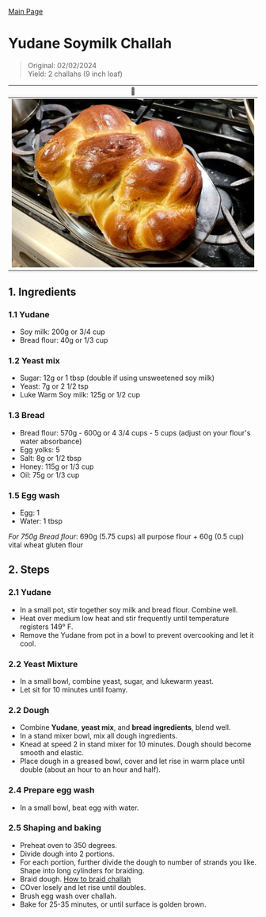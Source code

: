 [Main Page](https://yolanda-ht.github.io/YoloCookBlob/)

# Yudane Soymilk Challah
> Original: 02/02/2024 <br>
> Yield: 2 challahs (9 inch loaf)

| 🍞 |
|----------|
| ![img](../assets/images/Yudane_Soymilk_Challah.jpg)  |

## 1. Ingredients
### 1.1 __Yudane__
- Soy milk: 200g or 3/4 cup
- Bread flour: 40g or 1/3 cup

### 1.2 __Yeast mix__
- Sugar: 12g or 1 tbsp (double if using unsweetened soy milk)
- Yeast: 7g or 2 1/2 tsp
- Luke Warm Soy milk: 125g or 1/2 cup

### 1.3 __Bread__
- Bread flour: 570g - 600g or 4 3/4 cups - 5 cups (adjust on your flour's water absorbance)
- Egg yolks: 5
- Salt: 8g or 1/2 tbsp
- Honey: 115g or 1/3 cup
- Oil: 75g or 1/3 cup

### 1.5 __Egg wash__
- Egg: 1
- Water: 1 tbsp

*For 750g Bread flour*: 690g (5.75 cups) all purpose flour + 60g (0.5 cup) vital wheat gluten flour

## 2. Steps
### 2.1 Yudane
- In a small pot, stir together soy milk and bread flour. Combine well.
- Heat over medium low heat and stir frequently until temperature registers 149° F.
- Remove the Yudane from pot in a bowl to prevent overcooking and let it cool.

### 2.2 Yeast Mixture
- In a small bowl, combine yeast, sugar, and lukewarm yeast.  
- Let sit for 10 minutes until foamy.  
   
### 2.2 Dough
- Combine __Yudane__, __yeast mix__, and __bread ingredients__, blend well.
- In a stand mixer bowl, mix all dough ingredients.
- Knead at speed 2 in stand mixer for 10 minutes. Dough should become smooth and elastic.
- Place dough in a greased bowl, cover and let rise in warm place until double (about an hour to an hour and half).

### 2.4 Prepare egg wash
- In a small bowl, beat egg with water.
   
### 2.5 Shaping and baking
- Preheat oven to 350 degrees.  
- Divide dough into 2 portions.
- For each portion, further divide the dough to number of strands you like. Shape into long cylinders for braiding.
- Braid dough. [How to braid challah](https://laurenmonaco.com/MintysTable-Challah-Diagrams)
- COver losely and let rise until doubles.  
- Brush egg wash over challah.
- Bake for 25-35 minutes, or until surface is golden brown.
